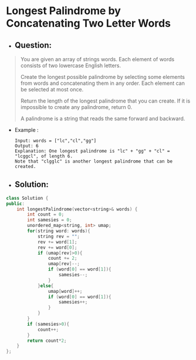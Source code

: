 # Longest Palindrome by Concatenating Two Letter Words
- ## Question:
>You are given an array of strings words. Each element of words consists of two lowercase English letters.
>
>Create the longest possible palindrome by selecting some elements from words and concatenating them in any order. Each element can be selected at most once.
>
>Return the length of the longest palindrome that you can create. If it is impossible to create any palindrome, return 0.
>
>A palindrome is a string that reads the same forward and backward.

- Example :


      Input: words = ["lc","cl","gg"]
      Output: 6
      Explanation: One longest palindrome is "lc" + "gg" + "cl" = "lcggcl", of length 6.
      Note that "clgglc" is another longest palindrome that can be created.


- ## Solution:
```cpp
class Solution {
public:
    int longestPalindrome(vector<string>& words) {
        int count = 0;
        int samesies = 0;
        unordered_map<string, int> umap;
        for(string word: words){
            string rev = "";
            rev += word[1];
            rev += word[0];
            if (umap[rev]>0){
                count += 2;
                umap[rev]--;
                if (word[0] == word[1]){
                    samesies--;
                }
            }else{
                umap[word]++;
                if (word[0] == word[1]){
                    samesies++;
                }
            }
        }
        if (samesies>0){
            count++;
        }
        return count*2;
    }
};
```
